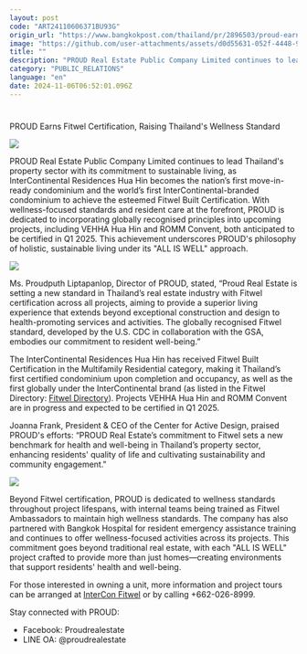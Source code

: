 ```yaml
---
layout: post
code: "ART24110606371BU93G"
origin_url: "https://www.bangkokpost.com/thailand/pr/2896503/proud-earns-fitwel-certification-raising-thailands-wellness-standard"
image: "https://github.com/user-attachments/assets/d0d55631-052f-4448-9d78-a64257577d5f"
title: ""
description: "PROUD Real Estate Public Company Limited continues to lead Thailand"
category: "PUBLIC_RELATIONS"
language: "en"
date: 2024-11-06T06:52:01.096Z
---
```


# 

PROUD Earns Fitwel Certification, Raising Thailand's Wellness Standard

![](https://github.com/user-attachments/assets/70cf0182-2673-4ebf-8f6b-e1cd45085c5b)

PROUD Real Estate Public Company Limited continues to lead Thailand's property sector with its commitment to sustainable living, as InterContinental Residences Hua Hin becomes the nation’s first move-in-ready condominium and the world’s first InterContinental-branded condominium to achieve the esteemed Fitwel Built Certification. With wellness-focused standards and resident care at the forefront, PROUD is dedicated to incorporating globally recognised principles into upcoming projects, including VEHHA Hua Hin and ROMM Convent, both anticipated to be certified in Q1 2025. This achievement underscores PROUD's philosophy of holistic, sustainable living under its "ALL IS WELL" approach.

![](https://github.com/user-attachments/assets/b3012509-28b2-4c6c-bcb5-b493b7024508)

Ms. Proudputh Liptapanlop, Director of PROUD, stated, “Proud Real Estate is setting a new standard in Thailand’s real estate industry with Fitwel certification across all projects, aiming to provide a superior living experience that extends beyond exceptional construction and design to health-promoting services and activities. The globally recognised Fitwel standard, developed by the U.S. CDC in collaboration with the GSA, embodies our commitment to resident well-being.”

The InterContinental Residences Hua Hin has received Fitwel Built Certification in the Multifamily Residential category, making it Thailand’s first certified condominium upon completion and occupancy, as well as the first globally under the InterContinental brand (as listed in the Fitwel Directory: [Fitwel Directory](https://www.fitwel.org/project-directory)). Projects VEHHA Hua Hin and ROMM Convent are in progress and expected to be certified in Q1 2025.

Joanna Frank, President & CEO of the Center for Active Design, praised PROUD's efforts: “PROUD Real Estate’s commitment to Fitwel sets a new benchmark for health and well-being in Thailand’s property sector, enhancing residents' quality of life and cultivating sustainability and community engagement."

![](https://github.com/user-attachments/assets/61015fc0-09ae-46c7-ba7e-a41eec8cabc9)

Beyond Fitwel certification, PROUD is dedicated to wellness standards throughout project lifespans, with internal teams being trained as Fitwel Ambassadors to maintain high wellness standards. The company has also partnered with Bangkok Hospital for resident emergency assistance training and continues to offer wellness-focused activities across its projects. This commitment goes beyond traditional real estate, with each "ALL IS WELL" project crafted to provide more than just homes—creating environments that support residents' health and well-being.

For those interested in owning a unit, more information and project tours can be arranged at [InterCon Fitwel](https://bit.ly/InterConFitwel) or by calling +662-026-8999.

Stay connected with PROUD:

*   Facebook: Proudrealestate
*   LINE OA: @proudrealestate
